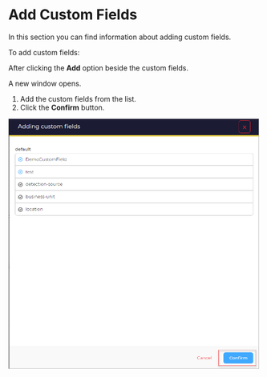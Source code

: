 # Add Custom Fields

In this section you can find information about adding custom fields.

To add custom fields: 

After clicking the **Add** option beside the custom fields. 

A new window opens. 

1. Add the custom fields from the list.
1. Click the **Confirm** button.

<img src="../../../images/user-guides/analyst-corner/cases-list/cases-list-add-custom-fields.png" alt="cases list add custom fields" width="500" height="500"/>
